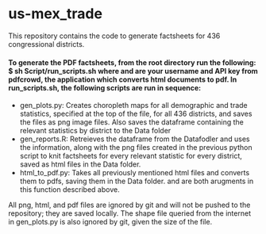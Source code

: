 # us-mex_trade
This repository contains the code to generate factsheets for 436 congressional districts.

#### To generate the PDF factsheets, from the root directory run the following:  $ sh Script/run_scripts.sh <username> <key> where <username> and <key> are your username and API key from pdfcrowd, the application which converts html documents to pdf. In run_scripts.sh, the following scripts are run in sequence:
  
* gen_plots.py: Creates choropleth maps for all demographic and trade statistics, specified at the top of the file, for all 436 districts, and saves the files as png image files. Also saves the dataframe containing the relevant statistics by district to the Data folder
* gen_reports.R: Retreieves the dataframe from the Datafodler and uses the information, along with the png files created in the previous python script to knit factsheets for every relevant statistic for every district, saved as html files in the Data folder.
* html_to_pdf.py: Takes all previously mentioned html files and converts them to pdfs, saving them in the Data folder. <username> and <key> are both arugments in this function described above.

All png, html, and pdf files are ignored by git and will not be pushed to the repository; they are saved locally. The shape file queried from the internet in gen_plots.py is also ignored by git, given the size of the file.
